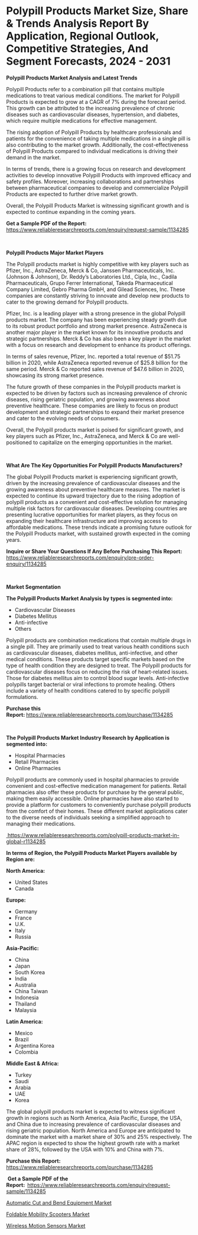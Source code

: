 <p><h1>Polypill Products Market Size, Share & Trends Analysis Report By Application, Regional Outlook, Competitive Strategies, And Segment Forecasts, 2024 - 2031</h1></p><p><strong>Polypill Products Market Analysis and Latest Trends</strong></p>
<p><p>Polypill Products refer to a combination pill that contains multiple medications to treat various medical conditions. The market for Polypill Products is expected to grow at a CAGR of 7% during the forecast period. This growth can be attributed to the increasing prevalence of chronic diseases such as cardiovascular diseases, hypertension, and diabetes, which require multiple medications for effective management.</p><p>The rising adoption of Polypill Products by healthcare professionals and patients for the convenience of taking multiple medications in a single pill is also contributing to the market growth. Additionally, the cost-effectiveness of Polypill Products compared to individual medications is driving their demand in the market.</p><p>In terms of trends, there is a growing focus on research and development activities to develop innovative Polypill Products with improved efficacy and safety profiles. Moreover, increasing collaborations and partnerships between pharmaceutical companies to develop and commercialize Polypill Products are expected to further drive market growth.</p><p>Overall, the Polypill Products Market is witnessing significant growth and is expected to continue expanding in the coming years.</p></p>
<p><strong>Get a Sample PDF of the Report:&nbsp;</strong> <a href="https://www.reliableresearchreports.com/enquiry/request-sample/1134285">https://www.reliableresearchreports.com/enquiry/request-sample/1134285</a></p>
<p>&nbsp;</p>
<p><strong>Polypill Products Major Market Players</strong></p>
<p><p>The Polypill products market is highly competitive with key players such as Pfizer, Inc., AstraZeneca, Merck & Co, Janssen Pharmaceuticals, Inc. (Johnson & Johnson), Dr. Reddy’s Laboratories Ltd., Cipla, Inc., Cadila Pharmaceuticals, Grupo Ferrer International, Takeda Pharmaceutical Company Limited, Gebro Pharma GmbH, and Gilead Sciences, Inc. These companies are constantly striving to innovate and develop new products to cater to the growing demand for Polypill products.</p><p>Pfizer, Inc. is a leading player with a strong presence in the global Polypill products market. The company has been experiencing steady growth due to its robust product portfolio and strong market presence. AstraZeneca is another major player in the market known for its innovative products and strategic partnerships. Merck & Co has also been a key player in the market with a focus on research and development to enhance its product offerings.</p><p>In terms of sales revenue, Pfizer, Inc. reported a total revenue of $51.75 billion in 2020, while AstraZeneca reported revenue of $25.8 billion for the same period. Merck & Co reported sales revenue of $47.6 billion in 2020, showcasing its strong market presence.</p><p>The future growth of these companies in the Polypill products market is expected to be driven by factors such as increasing prevalence of chronic diseases, rising geriatric population, and growing awareness about preventive healthcare. These companies are likely to focus on product development and strategic partnerships to expand their market presence and cater to the evolving needs of consumers.</p><p>Overall, the Polypill products market is poised for significant growth, and key players such as Pfizer, Inc., AstraZeneca, and Merck & Co are well-positioned to capitalize on the emerging opportunities in the market.</p></p>
<p>&nbsp;</p>
<p><strong>What Are The Key Opportunities For Polypill Products Manufacturers?</strong></p>
<p><p>The global Polypill Products market is experiencing significant growth, driven by the increasing prevalence of cardiovascular diseases and the growing awareness about preventive healthcare measures. The market is expected to continue its upward trajectory due to the rising adoption of polypill products as a convenient and cost-effective solution for managing multiple risk factors for cardiovascular diseases. Developing countries are presenting lucrative opportunities for market players, as they focus on expanding their healthcare infrastructure and improving access to affordable medications. These trends indicate a promising future outlook for the Polypill Products market, with sustained growth expected in the coming years.</p></p>
<p><strong>Inquire or Share Your Questions If Any Before Purchasing This Report:</strong> <a href="https://www.reliableresearchreports.com/enquiry/pre-order-enquiry/1134285">https://www.reliableresearchreports.com/enquiry/pre-order-enquiry/1134285</a></p>
<p>&nbsp;</p>
<p><strong>Market Segmentation</strong></p>
<p><strong>The Polypill Products Market Analysis by types is segmented into:</strong></p>
<p><ul><li>Cardiovascular Diseases</li><li>Diabetes Mellitus</li><li>Anti-infective</li><li>Others</li></ul></p>
<p><p>Polypill products are combination medications that contain multiple drugs in a single pill. They are primarily used to treat various health conditions such as cardiovascular diseases, diabetes mellitus, anti-infective, and other medical conditions. These products target specific markets based on the type of health condition they are designed to treat. The Polypill products for cardiovascular diseases focus on reducing the risk of heart-related issues. Those for diabetes mellitus aim to control blood sugar levels. Anti-infective polypills target bacterial or viral infections to promote healing. Others include a variety of health conditions catered to by specific polypill formulations.</p></p>
<p><strong>Purchase this Report:&nbsp;</strong><a href="https://www.reliableresearchreports.com/purchase/1134285">https://www.reliableresearchreports.com/purchase/1134285</a></p>
<p>&nbsp;</p>
<p><strong>The Polypill Products Market Industry Research by Application is segmented into:</strong></p>
<p><ul><li>Hospital Pharmacies</li><li>Retail Pharmacies</li><li>Online Pharmacies</li></ul></p>
<p><p>Polypill products are commonly used in hospital pharmacies to provide convenient and cost-effective medication management for patients. Retail pharmacies also offer these products for purchase by the general public, making them easily accessible. Online pharmacies have also started to provide a platform for customers to conveniently purchase polypill products from the comfort of their homes. These different market applications cater to the diverse needs of individuals seeking a simplified approach to managing their medications.</p></p>
<p><a href="https://www.reliableresearchreports.com/polypill-products-market-in-global-r1134285">&nbsp;https://www.reliableresearchreports.com/polypill-products-market-in-global-r1134285</a></p>
<p><strong>In terms of Region, the Polypill Products Market Players available by Region are:</strong></p>
<p>
    <p> <strong> North America: </strong>
        <ul>
            <li>United States</li>
            <li>Canada</li>
        </ul>
        </p> 
    <p> <strong> Europe: </strong>
        <ul>
            <li>Germany</li>
            <li>France</li>
            <li>U.K.</li>
            <li>Italy</li>
            <li>Russia</li>
        </ul>
        </p> 
    <p> <strong> Asia-Pacific: </strong>
        <ul>
            <li>China</li>
            <li>Japan</li>
            <li>South Korea</li>
            <li>India</li>
            <li>Australia</li>
            <li>China Taiwan</li>
            <li>Indonesia</li>
            <li>Thailand</li>
            <li>Malaysia</li>
        </ul>
        </p> 
    <p> <strong> Latin America: </strong>
        <ul>
            <li>Mexico</li>
            <li>Brazil</li>
            <li>Argentina Korea</li>
            <li>Colombia</li>
        </ul>
        </p> 
    <p> <strong> Middle East & Africa: </strong>
        <ul>
            <li>Turkey</li>
            <li>Saudi</li>
            <li>Arabia</li>
            <li>UAE</li>
            <li>Korea</li>
        </ul>
    </p>
    </p>
<p><p>The global polypill products market is expected to witness significant growth in regions such as North America, Asia Pacific, Europe, the USA, and China due to increasing prevalence of cardiovascular diseases and rising geriatric population. North America and Europe are anticipated to dominate the market with a market share of 30% and 25% respectively. The APAC region is expected to show the highest growth rate with a market share of 28%, followed by the USA with 10% and China with 7%.</p></p>
<p><strong>Purchase this Report: </strong><a href="https://www.reliableresearchreports.com/purchase/1134285">https://www.reliableresearchreports.com/purchase/1134285</a></p>
<p>&nbsp;<strong>Get a Sample PDF of the Report:&nbsp;&nbsp;</strong><a href="https://www.reliableresearchreports.com/enquiry/request-sample/1134285">https://www.reliableresearchreports.com/enquiry/request-sample/1134285</a></p>
<p><strong></strong></p>
<p><p><a href="https://github.com/norchellecan/Market-Research-Report-List-1/blob/main/automatic-cut-and-bend-equipment-market.md">Automatic Cut and Bend Equipment Market</a></p><p><a href="https://medium.com/@charlesporter2662/foldable-mobility-scooters-market-size-market-segmentation-market-trends-and-growth-analysis-741e45bdbfaf">Foldable Mobility Scooters Market</a></p><p><a href="https://medium.com/@marisolking1/wireless-motion-sensors-market-size-share-trends-analysis-report-by-end-use-9446295cce73">Wireless Motion Sensors Market</a></p></p>